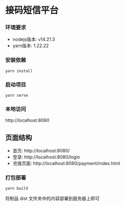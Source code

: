 # 接码短信平台

### 环境要求

- nodejs版本: v14.21.3
- yarn版本: 1.22.22

### 安装依赖

```shell
yarn install
```

### 启动项目

```shell
yarn serve
```

### 本地访问

http://localhost:8080

## 页面结构

- 首页: http://localhost:8080/
- 登录: http://localhost:8080/login
- 充值页面: http://localhost:8080/payment/index.html

### 打包部署

```shell
yarn build
```

将制品 dist 文件夹中的内容部署到服务器上即可

```shell

```
